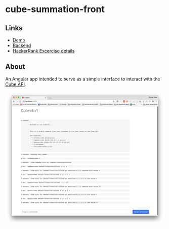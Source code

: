 # cube-summation-front

## Links
* [Demo](https://ronsuez.github.io/cube-summation-front/)
* [Backend](https://github.com/ronsuez/cube-summation-challenge)
* [HackerRank Excercise details](https://www.hackerrank.com/challenges/cube-summation)

## About
An Angular app intended to serve as a simple interface to interact with the [Cube API](https://github.com/ronsuez/cube-summation-challenge).

![Image of Cli](https://github.com/ronsuez/cube-summation-front/blob/master/docs/capture.png)

